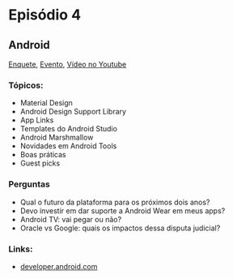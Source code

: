 # Episódio 4
## Android

[Enquete](https://www.facebook.com/groups/GDGAracaju/permalink/384661378400742/),
[Evento](https://goo.gl/ZNnBXo), 
[Vídeo no Youtube](#)

### Tópicos:
 - Material Design
 - Android Design Support Library
 - App Links
 - Templates do Android Studio
 - Android Marshmallow
 - Novidades em Android Tools
 - Boas práticas
 - Guest picks
 
### Perguntas
 - Qual o futuro da plataforma para os próximos dois anos?
 - Devo investir em dar suporte a Android Wear em meus apps?
 - Android TV: vai pegar ou não?
 - Oracle vs Google: quais os impactos dessa disputa judicial?

### Links:
 - [developer.android.com](http://developer.android.com)
